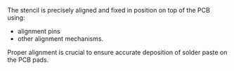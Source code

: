 The stencil is precisely aligned and fixed in position on top of the PCB using:

- alignment pins
- other alignment mechanisms. 

Proper alignment is crucial to ensure accurate deposition of solder paste on the PCB pads.